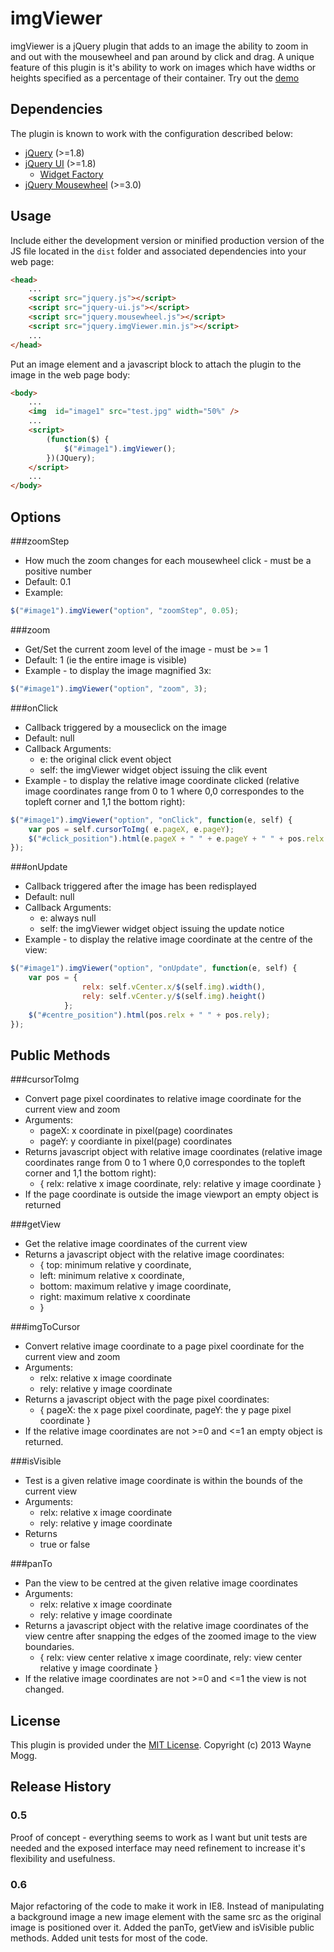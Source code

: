 imgViewer
=========

imgViewer is a jQuery plugin that adds to an image the ability to zoom in and out with the mousewheel 
and pan around by click and drag. A unique feature of this plugin is it's ability to work on images 
which have widths or heights specified as a percentage of their container. Try out the [demo](http://waynegm.github.io/imgViewer/)

## Dependencies
The plugin is known to work with the configuration described below:

 * [jQuery](http://jquery.com/) (>=1.8)
 * [jQuery UI](http://jqueryui.com/) (>=1.8)
    * [Widget Factory](http://api.jqueryui.com/jQuery.widget/)
 * [jQuery Mousewheel](http://brandonaaron.net/code/mousewheel/docs) (>=3.0)

## Usage

Include either the development version or minified production version of the JS file located
 in the `dist` folder and associated dependencies into your web page:

```html
<head>
	...
	<script src="jquery.js"></script>
	<script src="jquery-ui.js"></script>
	<script src="jquery.mousewheel.js"></script>
	<script src="jquery.imgViewer.min.js"></script>
	...
</head>
```

Put an image element and a javascript block to attach the plugin to the image in the web page body:

```html
<body>
	...
	<img  id="image1" src="test.jpg" width="50%" />              
	...
	<script>
		(function($) {
			$("#image1").imgViewer();
		})(JQuery);
	</script>
	...
</body>
```
## Options

###zoomStep
  * How much the zoom changes for each mousewheel click - must be a positive number
  * Default: 0.1
  * Example:

```javascript
$("#image1").imgViewer("option", "zoomStep", 0.05);
```

###zoom
  * Get/Set the current zoom level of the image - must be >= 1
  * Default: 1 (ie the entire image is visible)
  * Example - to display the image magnified 3x:

```javascript
$("#image1").imgViewer("option", "zoom", 3);
```

###onClick
  * Callback triggered by a mouseclick on the image
  * Default: null
  * Callback Arguments:
    * e: the original click event object
    * self: the imgViewer widget object issuing the clik event
  * Example - to display the relative image coordinate clicked (relative image coordinates range from 0 to 1
   where 0,0 correspondes to the topleft corner and 1,1 the bottom right):
   
```javascript
$("#image1").imgViewer("option", "onClick", function(e, self) {
	var pos = self.cursorToImg( e.pageX, e.pageY);
	$("#click_position").html(e.pageX + " " + e.pageY + " " + pos.relx + " " + pos.rely);
});
```

###onUpdate
  * Callback triggered after the image has been redisplayed
  * Default: null
  * Callback Arguments:
	* e: always null
	* self: the imgViewer widget object issuing the update notice
  * Example - to display the relative image coordinate at the centre of the view:
  
```javascript
$("#image1").imgViewer("option", "onUpdate", function(e, self) {
	var pos = {
				relx: self.vCenter.x/$(self.img).width(),
				rely: self.vCenter.y/$(self.img).height()
			};
	$("#centre_position").html(pos.relx + " " + pos.rely);
});
```

## Public Methods

###cursorToImg
  * Convert page pixel coordinates to relative image coordinate for the current view and zoom
  * Arguments:
	* pageX: x coordinate in pixel(page) coordinates
	* pageY: y coordiante in pixel(page) coordinates
  * Returns javascript object with relative image coordinates (relative image coordinates range from 0 to 1
   where 0,0 correspondes to the topleft corner and 1,1 the bottom right):
	* { relx: relative x image coordinate, rely: relative y image coordinate }
  * If the page coordinate is outside the image viewport an empty object is returned

###getView
  * Get the relative image coordinates of the current view
  * Returns a javascript object with the relative image coordinates:
	* { top: minimum relative y coordinate,
	*	left: minimum relative x coordinate,
	*	bottom: maximum relative y image coordinate,
	*	right: maximum relative x coordinate
	* }
	
###imgToCursor
  * Convert relative image coordinate to a page pixel coordinate for the current view and zoom
  * Arguments:
	* relx: relative x image coordinate
	* rely: relative y image coordinate
  * Returns a javascript object with the page pixel coordinates:
	* { pageX: the x page pixel coordinate, pageY: the y page pixel coordinate }
  * If the relative image coordinates are not >=0 and <=1 an empty object is returned.

###isVisible
  * Test is a given relative image coordinate is within the bounds of the current view
  * Arguments:
	* relx: relative x image coordinate
	* rely: relative y image coordinate
  * Returns
	* true or false

###panTo
  * Pan the view to be centred at the given relative image coordinates
  * Arguments:
	* relx: relative x image coordinate
	* rely: relative y image coordinate
  * Returns a javascript object with the relative image coordinates of the view centre after snapping the edges of the zoomed image to the view boundaries.
	* { relx: view center relative x image coordinate, rely: view center relative y image coordinate }
  * If the relative image coordinates are not >=0 and <=1 the view is not changed. 
	
## License

This plugin is provided under the [MIT License](http://opensource.org/licenses/MIT). 
Copyright (c) 2013 Wayne Mogg.

## Release History
### 0.5
Proof of concept - everything seems to work as I want but unit tests are needed and the exposed interface 
may need refinement to increase it's flexibility and usefulness.
### 0.6
Major refactoring of the code to make it work in IE8. Instead of manipulating a background image a new image element 
with the same src as the original image is positioned over it. Added the panTo, getView and isVisible public methods. Added
 unit tests for most of the code.